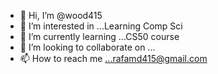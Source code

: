 - 👋 Hi, I’m @wood415
- 👀 I’m interested in ...Learning Comp Sci
- 🌱 I’m currently learning ...CS50 course
- 💞️ I’m looking to collaborate on ...
- 📫 How to reach me ...rafamd415@gmail.com

<!---
wood415/wood415 is a ✨ special ✨ repository because its `README.md` (this file) appears on your GitHub profile.
You can click the Preview link to take a look at your changes.
--->
